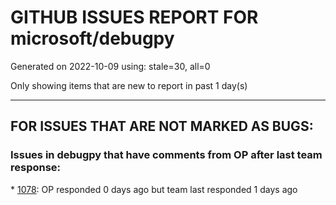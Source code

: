 
# GITHUB ISSUES REPORT FOR microsoft/debugpy


Generated on 2022-10-09 using: stale=30, all=0


Only showing items that are new to report in past 1 day(s)


---

## FOR ISSUES THAT ARE NOT MARKED AS BUGS:


### Issues in debugpy that have comments from OP after last team response:


\* [1078](https://github.com/microsoft/debugpy/issues/1078 "When getting the repr of a pandas dataframe in the repl, don't do any customization to avoid getting a big output."): OP responded 0 days ago but team last responded 1 days ago
